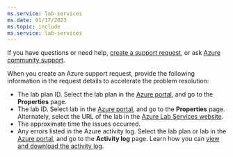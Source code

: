 ```yaml
---
ms.service: lab-services
ms.date: 01/17/2023
ms.topic: include
ms.service: lab-services
---
```


If you have questions or need help, [create a support request](https://ms.portal.azure.com/#blade/Microsoft_Azure_Support/HelpAndSupportBlade/overview?DMC=troubleshoot), or ask [Azure community support](/answers/topics/azure-labservices.html).

When you create an Azure support request, provide the following information in the request details to accelerate the problem resolution:

- The lab plan ID. Select the lab plan in the [Azure portal](https://portal.azure.com), and go to the **Properties** page.
- The lab ID. Select lab in the [Azure portal](https://portal.azure.com), and go to the **Properties** page. Alternately, select the URL of the lab in the [Azure Lab Services website](https://labs.azure.com).
- The approximate time the issues occurred.
- Any errors listed in the Azure activity log. Select the lab plan or lab in the [Azure portal](https://portal.azure.com), and go to the **Activity log** page. Learn how you can [view and download the activity log](/azure/azure-monitor/essentials/activity-log#view-the-activity-log).
